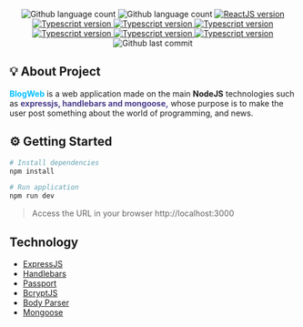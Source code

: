 <p align="center">
    <img alt="Github language count" src="https://img.shields.io/github/languages/count/eduardomantz291/BlogApp">

  <img alt="Github language count" src="https://img.shields.io/github/languages/top/eduardomantz291/BlogApp">

  <a href="https://expressjs.com/">
    <img alt="ReactJS version" src="https://img.shields.io/github/package-json/dependency-version/eduardomantz291/BlogApp/express">
  </a>

  <a href="https://handlebarsjs.com/">
    <img alt="Typescript version" src="https://img.shields.io/github/package-json/dependency-version/eduardomantz291/BlogApp/handlebars">
  </a>

  <a href="http://www.passportjs.org//">
    <img alt="Typescript version" src="https://img.shields.io/github/package-json/dependency-version/eduardomantz291/BlogApp/passport">
  </a>

  <a href="https://www.npmjs.com/package/bcryptjs">
    <img alt="Typescript version" src="https://img.shields.io/github/package-json/dependency-version/eduardomantz291/BlogApp/bcryptjs">
  </a>

  <a href="https://www.npmjs.com/package/bcryptjs">
    <img alt="Typescript version" src="https://img.shields.io/github/package-json/dependency-version/eduardomantz291/BlogApp/body-parser">
  </a>

  <a href="https://www.npmjs.com/package/body-parser">
    <img alt="Typescript version" src="https://img.shields.io/github/package-json/dependency-version/eduardomantz291/BlogApp/body-parser">
  </a>

  <a href="https://mongoosejs.com/">
    <img alt="Typescript version" src="https://img.shields.io/github/package-json/dependency-version/eduardomantz291/BlogApp/mongoose">
  </a>

  <img alt="Github last commit" src="https://img.shields.io/github/last-commit/eduardomantz291/BlogApp">
</p>

## :bulb: About Project
<span style="color:deepskyblue; font-weight:bold;">BlogWeb</span> is a web application made on the main **NodeJS** technologies such as <span style="color:darkslateblue; font-weight:bold;">expressjs, handlebars and mongoose,</span> whose purpose is to make the user post something about the world of programming, and news.


## :gear: Getting Started

```Bash
# Install dependencies
npm install

# Run application
npm run dev
```

> Access the URL in your browser http://localhost:3000

## Technology

- [ExpressJS](https://expressjs.com/)
- [Handlebars](https://handlebarsjs.com/)
- [Passport](http://www.passportjs.org//)
- [BcryptJS](https://www.npmjs.com/package/bcryptjs)
- [Body Parser](https://www.npmjs.com/package/body-parser)
- [Mongoose](https://mongoosejs.com/)